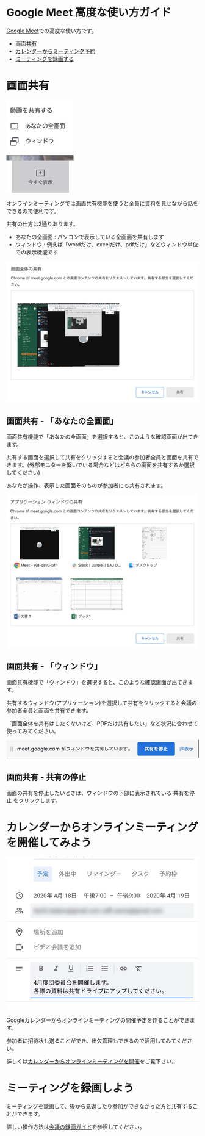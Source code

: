# Google Meet 高度な使い方ガイド
[Google Meet](https://apps.google.com/meet/)での高度な使い方です。

- [画面共有](#画面共有)
- [カレンダーからミーティング予約](#カレンダーからオンラインミーティングを開催してみよう)
- [ミーティングを録画する](#ミーティングを録画しよう)

# 画面共有
![](images/adv-1.jpg)

オンラインミーティングでは画面共有機能を使うと全員に資料を見せながら話をできるので便利です。

共有の仕方は2通りあります。

- あなたの全画面 : パソコンで表示している全画面を共有します
- ウィンドウ : 例えば「wordだけ、excelだけ、pdfだけ」などウィンドウ単位での表示機能です

![](images/adv-2.jpg)

## 画面共有 - 「あなたの全画面」
画面共有機能で「あなたの全画面」を選択すると、このような確認画面が出てきます。

共有する画面を選択して共有をクリックすると会議の参加者全員と画面を共有できます。(外部モニターを繋いでいる場合などはどちらの画面を共有するか選択してください)

あなたが操作、表示した画面そのものが参加者にも共有されます。

![](images/adv-3.jpg)
## 画面共有 - 「ウィンドウ」

画面共有機能で「ウィンドウ」を選択すると、このような確認画面が出てきます。

共有するウィンドウ(アプリケーション)を選択して共有をクリックすると会議の参加者全員と画面を共有できます。

「画面全体を共有はしたくないけど、PDFだけ共有したい」など状況に合わせて使ってみてください。

![](images/adv-4.jpg)

## 画面共有 - 共有の停止

画面の共有を停止したいときは、ウィンドウの下部に表示されている 共有を停止 をクリックします。

# カレンダーからオンラインミーティングを開催してみよう

![](images/adv-5.jpg)

Googleカレンダーからオンラインミーティングの開催予定を作ることができます。

参加者に招待状も送ることができ、出欠管理もできるので活用してみてください。

詳しくは[カレンダーからオンラインミーティングを開催](GoogleMeet-calendar.md)をご覧下さい。

# ミーティングを録画しよう
ミーティングを録画して、後から見返したり参加ができなかった方と共有することができます。

詳しい操作方法は[会議の録画ガイド](GoogleMeet-recording.md)を参照してください。